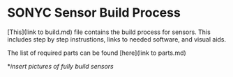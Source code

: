 # SONYC Sensor Build Process

[This](link to build.md) file contains the build process for sensors. This includes step by step instrustions, links to needed software, and visual aids.

The list of required parts can be found [here](link to parts.md)

**insert pictures of fully build sensors*